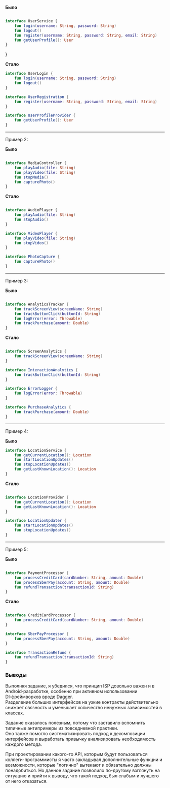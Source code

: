 **Было**  
```kotlin

interface UserService {
    fun login(username: String, password: String)
    fun logout()
    fun register(username: String, password: String, email: String)
    fun getUserProfile(): User
}
```
}


**Стало**  
```kotlin
interface UserLogin {
    fun login(username: String, password: String)
    fun logout()
}

interface UserRegistration {
    fun register(username: String, password: String, email: String)
}

interface UserProfileProvider {
    fun getUserProfile(): User
}
```

---

Пример 2:

**Было**

```kotlin

interface MediaController {
    fun playAudio(file: String)
    fun playVideo(file: String)
    fun stopMedia()
    fun capturePhoto()
}

```

**Стало**

```kotlin

interface AudioPlayer {
    fun playAudio(file: String)
    fun stopAudio()
}

interface VideoPlayer {
    fun playVideo(file: String)
    fun stopVideo()
}

interface PhotoCapture {
    fun capturePhoto()
}

```

---

Пример 3:

**Было**

```kotlin

interface AnalyticsTracker {
    fun trackScreenView(screenName: String)
    fun trackButtonClick(buttonId: String)
    fun logError(error: Throwable)
    fun trackPurchase(amount: Double)
}

```

**Стало**

```kotlin

interface ScreenAnalytics {
    fun trackScreenView(screenName: String)
}

interface InteractionAnalytics {
    fun trackButtonClick(buttonId: String)
}

interface ErrorLogger {
    fun logError(error: Throwable)
}

interface PurchaseAnalytics {
    fun trackPurchase(amount: Double)
}

```

---

Пример 4:

**Было**

```kotlin
interface LocationService {
    fun getCurrentLocation(): Location
    fun startLocationUpdates()
    fun stopLocationUpdates()
    fun getLastKnownLocation(): Location
}
```


**Стало**  

```kotlin

interface LocationProvider {
    fun getCurrentLocation(): Location
    fun getLastKnownLocation(): Location
}

interface LocationUpdater {
    fun startLocationUpdates()
    fun stopLocationUpdates()
}

```

--- 

Пример 5:

**Было**

```kotlin

interface PaymentProcessor {
    fun processCreditCard(cardNumber: String, amount: Double)
    fun processSberPay(account: String, amount: Double)
    fun refundTransaction(transactionId: String)
}

```


**Стало**

```kotlin

interface CreditCardProcessor {
    fun processCreditCard(cardNumber: String, amount: Double)
}

interface SberPayProcessor {
    fun processSberPay(account: String, amount: Double)
}

interface TransactionRefund {
    fun refundTransaction(transactionId: String)
}

```

### Выводы

Выполняя задание, я убедился, что принцип ISP довольно важен и в Android‑разработке, особенно при активном использовании DI‑фреймворков вроде Dagger.  
Разделение больших интерфейсов на узкие контракты действительно снижает связность и уменьшает количество ненужных зависимостей в классах.

Задание оказалось полезным, потому что заставило вспомнить типичные антипримеры из повседневной практики.  
Оно также помогло систематизировать подход к декомпозиции интерфейсов и выработать привычку анализировать необходимость каждого метода.

При проектировании какого-то API, которым будут пользоваться коллеги-программисты я часто закладывал дополнительные функции и возможности, которые "логично" вытекают и обязательно должны понадобиться.
Но данное задание позволило по-другому взглянуть на ситуацию и прийти к выводу, что такой подход был слабым и лучшего от него отказаться.